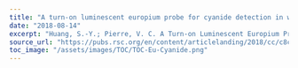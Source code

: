 ```yaml
---
title: "A turn-on luminescent europium probe for cyanide detection in water"
date: "2018-08-14"
excerpt: "Huang, S.-Y.; Pierre, V. C. A Turn-on Luminescent Europium Probe for Cyanide Detection in Water. Chem. Commun. 2018, 54 (66), 9210–9213. (IF = 4.3, 2023)"
source_url: "https://pubs.rsc.org/en/content/articlelanding/2018/cc/c8cc05114c"
toc_image: "/assets/images/TOC/TOC-Eu-Cyanide.png"
---
```

